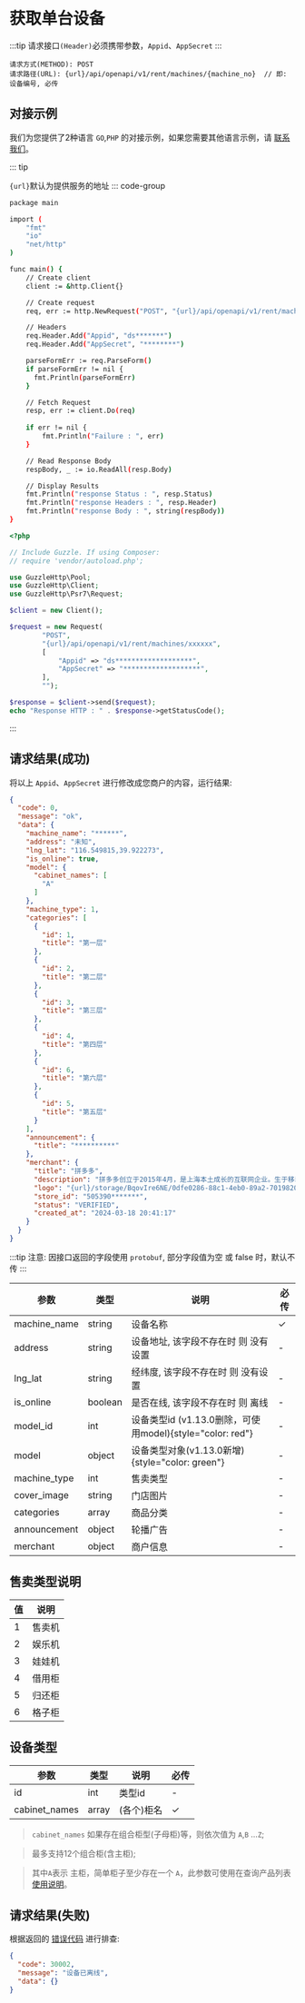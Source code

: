 # 获取单台设备

:::tip
请求接口`(Header)`必须携带参数，`Appid`、`AppSecret`
:::

```
请求方式(METHOD): POST
请求路径(URL): {url}/api/openapi/v1/rent/machines/{machine_no}  // 即: 设备编号, 必传
```

## 对接示例

我们为您提供了2种语言 `GO`,`PHP` 的对接示例，如果您需要其他语言示例，请 [联系我们](support.md)。

::: tip

`{url}`默认为提供服务的地址
::: code-group

```sh [GO]
package main

import (
	"fmt"
	"io"
	"net/http"
)

func main() {
	// Create client
	client := &http.Client{}

	// Create request
	req, err := http.NewRequest("POST", "{url}/api/openapi/v1/rent/machines/*****", nil)

	// Headers
	req.Header.Add("Appid", "ds*******")
	req.Header.Add("AppSecret", "********")

	parseFormErr := req.ParseForm()
	if parseFormErr != nil {
	  fmt.Println(parseFormErr)    
	}

	// Fetch Request
	resp, err := client.Do(req)
	
	if err != nil {
		fmt.Println("Failure : ", err)
	}

	// Read Response Body
	respBody, _ := io.ReadAll(resp.Body)

	// Display Results
	fmt.Println("response Status : ", resp.Status)
	fmt.Println("response Headers : ", resp.Header)
	fmt.Println("response Body : ", string(respBody))
}
```

```php [PHP]
<?php

// Include Guzzle. If using Composer:
// require 'vendor/autoload.php';

use GuzzleHttp\Pool;
use GuzzleHttp\Client;
use GuzzleHttp\Psr7\Request;

$client = new Client();

$request = new Request(
        "POST",
        "{url}/api/openapi/v1/rent/machines/xxxxxx",
        [
            "Appid" => "ds*******************",
            "AppSecret" => "*******************",
        ],
        "");

$response = $client->send($request);
echo "Response HTTP : " . $response->getStatusCode();
```

:::

## 请求结果(成功)

将以上 `Appid`、`AppSecret` 进行修改成您商户的内容，运行结果:

```json
{
  "code": 0,
  "message": "ok",
  "data": {
    "machine_name": "******",
    "address": "未知",
    "lng_lat": "116.549815,39.922273",
    "is_online": true,
    "model": {
      "cabinet_names": [
        "A"
      ]
    },
    "machine_type": 1,
    "categories": [
      {
        "id": 1,
        "title": "第一层"
      },
      {
        "id": 2,
        "title": "第二层"
      },
      {
        "id": 3,
        "title": "第三层"
      },
      {
        "id": 4,
        "title": "第四层"
      },
      {
        "id": 6,
        "title": "第六层"
      },
      {
        "id": 5,
        "title": "第五层"
      }
    ],
    "announcement": {
      "title": "**********"
    },
    "merchant": {
      "title": "拼多多",
      "description": "拼多多创立于2015年4月，是上海本土成长的互联网企业。生于移动年代，拼多多以农产品零售平台起家，深耕农业，开创了以拼为特色的农产品零售的新模式，逐步发展成为以农副产品为鲜明特色的全品类综合性电商平台，是全球具备规模的纯移动电商平台。",
      "logo": "{url}/storage/BqovIre6NE/0dfe0286-88c1-4eb0-89a2-7019820a9118.png",
      "store_id": "505390*******",
      "status": "VERIFIED",
      "created_at": "2024-03-18 20:41:17"
    }
  }
}
```

:::tip
注意: 因接口返回的字段使用 ``protobuf``, 部分字段值为空 或 false 时，默认不传
:::

| 参数           | 类型      | 说明                                              | 必传 |
|--------------|---------|-------------------------------------------------|----|
| machine_name | string  | 设备名称                                            | ✓  |
| address      | string  | 设备地址, 该字段不存在时 则 没有设置                            | -  |
| lng_lat      | string  | 经纬度, 该字段不存在时 则 没有设置                             | -  |
| is_online    | boolean | 是否在线, 该字段不存在时 则 离线                              | -  |
| model_id     | int     | 设备类型id (v1.13.0删除，可使用model){style="color: red"} | -  |
| model        | object  | 设备类型对象(v1.13.0新增) {style="color: green"}        | -  |
| machine_type | int     | 售卖类型                                            | -  |
| cover_image  | string  | 门店图片                                            | -  |
| categories   | array   | 商品分类                                            | -  |
| announcement | object  | 轮播广告                                            | -  |
| merchant     | object  | 商户信息                                            | -  |

## 售卖类型说明

| 值 | 说明  | 
|---|-----|
| 1 | 售卖机 |
| 2 | 娱乐机 |
| 3 | 娃娃机 |
| 4 | 借用柜 |
| 5 | 归还柜 |
| 6 | 格子柜 |

## 设备类型

| 参数            | 类型    | 说明     | 必传 |
|---------------|-------|--------|----|
| id            | int   | 类型id   | -  |
| cabinet_names | array | (各个)柜名 | ✓  |

> `cabinet_names` 如果存在组合柜型(子母柜)等，则依次值为 `A`,`B` ...`Z`;

> 最多支持12个组合柜(含主柜);

> 其中`A`表示 主柜，简单柜子至少存在一个 `A`，此参数可使用在查询产品列表 [使用说明](list_products.md)。

## 请求结果(失败)

根据返回的 [错误代码](error_code.md) 进行排查:

```json
{
  "code": 30002,
  "message": "设备已离线",
  "data": {}
}
```